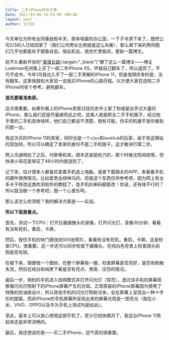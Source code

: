 ```yaml
---
title: 二手iPhone咋买才香
date: 2021-03-08 15:55:00 +08:00
layout: post
author: 文刀刘
---
```


今天单位为所有女同事放假半天，原本喧嚣的办公室，一下子冷清下来了。既然公司2/3的人已经回家了（我们公司男女比例就是这么失衡），那么剩下来的男同胞们几乎也都是处于摸鱼状态。借此机会，我也忙里偷闲，更新一篇博文。

前不久重新开张的“[漫漫长路](https://mmcl.net "漫漫长路"){:target="_blank"}”爆了这么一篇博文——博主Loekman在闲鱼上买了一部二手iPhone XS，怀疑自己翻车了，所以退货了。不巧不成书，今年1月我也入手了一部二手黑解的iPhone 11，但是值得庆幸的是，没有翻车。这里我就和大家说一说我买iPhone的心路历程。以方便大家在选购二手iPhone时有个参考，避免翻车。

**首先要看准卖家。**

这点很重要。如果你看上的iPhone卖家过往历史中上架了和或是出手过大量的iPhone，那么我们还是尽量避而远之吧。这类人就是职业二手手机贩子，经过他手里的二手机具体啥样，他们自己都说不清楚，很有可能，你买的机器不是你看到的那一台。

我这次买的iPhone 11的卖家，同时也是一个`v2ex`和`Geekhub`的玩家，由于有这俩站的双加持，所以可以确定了卖家的身份不是二手机贩子。这才敢进行第二步。

网上沟通明白了之后，付款等机来。顺丰还是挺给力的，那个时候沈阳闹疫情，但快递小哥还是保证了48小时内就送到了。

记下来，估计很多人都喜欢拿着手机连上电脑，或者下载相关的APP，来看看手机的硬件使用情况，比如爱思全绿神马的。但是这个东西仅供参考吧，因为网上有太多关于修改这类检测软件的教程了，连手机的串码都能改！你说，还有啥不行的？所以就当做一个参考吧，图一个心里乐呵。

那么该怎么检测呢？我的解决方案是——实战。

**所以下面是重点。**

首先，测试一下CPU：打开后置摄像头的录像，打开闪光灯，录像30分钟，看看有没有死机，重启，卡屏。

然后，按住手机的快门键连拍500张照片，看看有没有死机，重启，卡屏。这是检查CPU。很重要。这一步还可以同步检查下摄像头，在纯白色背景上检查镜头拍照是否有斑。

在接下来，随便按一个图标，在整个屏幕拖一圈，检查屏幕是否完好，是否有断触失灵。然后在纯白和纯黑下看是否有亮点、黑斑、压伤的情况。

最后一步，用别的手机进入拍照模式并打开闪光灯（常亮），透过该手机的屏幕观察被闪光灯照射下的iPhone屏幕产生的光斑。正常原装的iPhone屏幕因为使用了特殊的防油层设计，所以其他手机的闪光灯照射过来，会在屏幕上呈现出一种十字形的图案。而非iPhone的手机屏幕所呈现出来的屏幕光斑是一团亮光（我在小米、VIVO、OPPO以及华为手机上测试均是如此）。

至此，基本上可以放心使用这部手机了。至少已经快俩月了，我这台iPhone 11用起来还是非常流畅的。

最后，我还想说的是——买二手iPhone，运气真的很重要。